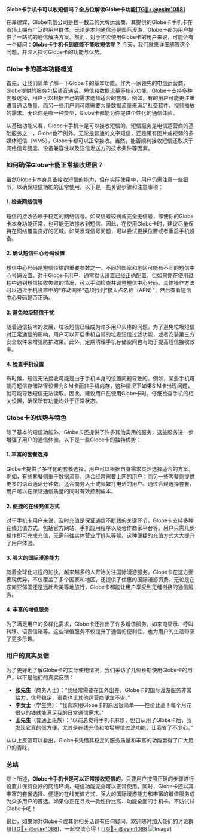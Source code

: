 **Globe卡手机卡可以收短信吗？全方位解读Globe卡功能[[TG💪+ @esim1088](https://t.me/s/esim1088)]**

在菲律宾，Globe电信公司是数一数二的大牌运营商，其提供的Globe卡手机卡在市场上拥有广泛的用户群体。无论是本地通信还是国际漫游，Globe卡都为用户提供了一站式的通信解决方案。然而，对于初次使用Globe卡的用户来说，可能会有一个疑问：**Globe卡手机卡到底能不能收短信呢？** 今天，我们就来详细解答这个问题，并深入探讨Globe卡的功能与优势。

### Globe卡的基本功能概览

首先，让我们简单了解一下Globe卡的基本功能。作为一家领先的电信运营商，Globe提供的服务包括语音通话、短信和数据流量等核心功能。Globe卡支持多种套餐选择，用户可以根据自己的需求选择适合的套餐。例如，有的用户可能更注重语音通话质量，而另一些用户则可能需要大量数据流量来满足社交软件、视频播放的需求。无论你是哪一种类型，Globe卡都能为你提供个性化的通信体验。

从基础功能来看，Globe卡手机卡是可以接收短信的。短信服务是电信运营商的基础服务之一，Globe也不例外。无论是普通的文字短信，还是带有图片或视频的多媒体短信（MMS），Globe卡都可以正常接收。当然，能否顺利接收短信还取决于网络信号强度、设备兼容性以及短信发送方的技术条件等因素。

### 如何确保Globe卡能正常接收短信？

虽然Globe卡本身具备接收短信的能力，但在实际使用中，用户仍需注意一些细节，以确保短信功能的正常使用。以下是一些关键步骤和注意事项：

#### 1. **检查网络信号**
短信的接收依赖于稳定的网络信号。如果信号较弱或完全无信号，即使你的Globe卡本身功能正常，也可能无法接收到短信。因此，在使用Globe卡时，建议尽量保持在网络覆盖良好的区域。如果发现信号问题，可以尝试更换位置或者重启手机设备。

#### 2. **确认短信中心号码设置**
短信中心号码是短信传输的重要参数之一。不同的国家和地区可能有不同的短信中心号码设置。对于Globe卡用户，通常默认设置已经正确配置，但如果你在使用过程中遇到短信接收失败的情况，可以手动检查并调整短信中心号码。具体操作方法可以通过手机设置中的“移动网络”选项找到“接入点名称（APN）”，然后查看短信中心号码是否正确。

#### 3. **避免垃圾短信干扰**
随着通信技术的发展，垃圾短信已经成为许多用户头疼的问题。为了避免垃圾短信对正常通信的影响，用户可以开启手机自带的垃圾短信过滤功能，或者安装第三方安全软件来增强防护效果。此外，定期清理手机存储空间也有助于提高短信接收效率。

#### 4. **检查手机设置**
有时候，短信无法接收可能是由于手机本身的设置问题导致的。例如，某些手机可能将短信存储路径设置为SIM卡而非手机内存，这种情况下如果SIM卡出现问题，就可能导致短信无法读取。因此，建议用户在使用Globe卡时，仔细检查手机的相关设置，确保所有功能均处于正常状态。

### Globe卡的优势与特色

除了基本的短信功能外，Globe卡还提供了许多其他实用的服务，这些服务进一步增强了用户的通信体验。以下是一些Globe卡的独特优势：

#### 1. **丰富的套餐选择**
Globe卡提供了多样化的套餐选择，用户可以根据自身需求灵活选择适合的方案。例如，有些套餐侧重于数据流量，适合经常需要上网的用户；而另一些套餐则提供更多的语音通话分钟数，适合商务人士或频繁打电话的用户。通过合理选择套餐，用户可以在保证通信质量的同时有效控制成本。

#### 2. **便捷的在线充值方式**
对于手机卡用户来说，及时充值是保证通信不断线的关键环节。Globe卡支持多种在线充值方式，包括官方网站、手机应用程序以及合作商家平台等。用户只需几步操作即可完成充值，无需前往实体营业厅排队等候。这种便捷的充值方式大大提升了用户体验。

#### 3. **强大的国际漫游能力**
随着全球化进程的加快，越来越多的人开始关注国际漫游服务。Globe卡在这方面表现优异，不仅覆盖了多个国家和地区，还提供了优惠的国际漫游资费。无论是在东南亚邻国还是远赴欧美等地旅行，Globe卡都能让用户享受到无缝衔接的通信服务。

#### 4. **丰富的增值服务**
为了满足用户的多样化需求，Globe卡还推出了许多增值服务，如来电显示、呼叫转移、语音信箱等。这些增值服务不仅提升了通信的便利性，也为用户的生活带来了更多乐趣。

### 用户的真实反馈

为了更好地了解Globe卡的实际使用情况，我们采访了几位长期使用Globe卡的用户，以下是他们的真实反馈：

- **张先生**（商务人士）：“我经常需要在国外出差，Globe卡的国际漫游服务非常给力，信号稳定，资费也比其他运营商便宜不少。”
- **李女士**（学生党）：“我喜欢用Globe卡的原因很简单——性价比高！每个月花很少的钱就能满足我的日常通信需求。”
- **王先生**（普通上班族）：“以前总觉得手机卡麻烦，但自从用了Globe卡后，我发现它真的很方便，尤其是在线充值和垃圾短信过滤功能，让我省了不少心。”

从以上反馈可以看出，Globe卡凭借其稳定的服务质量和丰富的功能赢得了广大用户的青睐。

### 总结

综上所述，**Globe卡手机卡是可以正常接收短信的**。只要用户按照正确的步骤进行设置并保持良好的网络环境，短信功能完全可以正常使用。同时，Globe卡还以其丰富的套餐选择、便捷的在线充值方式、强大的国际漫游能力和丰富的增值服务成为众多用户的首选。如果你正在寻找一款性价比高、功能全面的手机卡，不妨试试Globe卡吧！

最后，如果你对Globe卡或其他相关话题有任何疑问，欢迎随时加入我们的讨论群组[[TG💪+ @esim1088](https://t.me/s/esim1088)]，一起交流心得！[[TG💪+ @esim1088](https://t.me/s/esim1088) ![Image](https://i.postimg.cc/4NQfJmqS/Snipaste-2025-05-13-00-14-12.png)]
